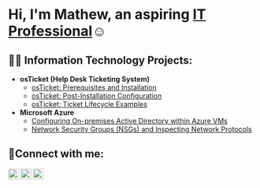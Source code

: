 <h1>Hi, I'm Mathew, an aspiring <a href="https://www.linkedin.com/in/mathew-harley-004075163/">IT Professional</a>☺</h1>

<h2>👨‍💻 Information Technology Projects:</h2>

- <b>osTicket (Help Desk Ticketing System)</b>
  - [osTicket: Prerequisites and Installation](https://github.com/mrh357/osticket-prereqs)
  - [osTicket: Post-Installation Configuration](https://github.com/mrh357/post-install-config)
  - [osTicket: Ticket Lifecycle Examples](https://github.com/mrh357/ticket-lifecycle)
- <b>Microsoft Azure</b>
  - [Configuring On-premises Active Directory within Azure VMs](https://github.com/mrh357/configure-ad)
  - [Network Security Groups (NSGs) and Inspecting Network Protocols](https://github.com/mrh357/azure-network-protocols)

<h2>🤳Connect with me:</h2>

[<img align="left" alt="Mat | Twitter" width="22px" src="https://cdn.jsdelivr.net/npm/simple-icons@v3/icons/twitter.svg" />][twitter]
[<img align="left" alt="Mat | LinkedIn" width="22px" src="https://cdn.jsdelivr.net/npm/simple-icons@v3/icons/linkedin.svg" />][linkedin]
[<img align="left" alt="Mat | Instagram" width="22px" src="https://cdn.jsdelivr.net/npm/simple-icons@v3/icons/instagram.svg" />][instagram]

[twitter]: https://twitter.com/Josh
[instagram]: https://www.instagram.com/Josh
[linkedin]: https://linkedin.com/in/mathew-harley-004075163

